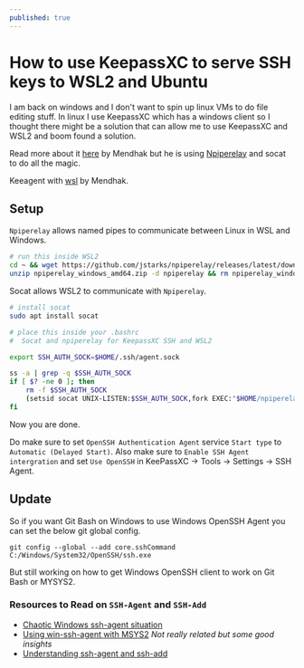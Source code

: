 ```yaml
---
published: true
---
```


# How to use KeepassXC to serve SSH keys to WSL2 and Ubuntu

I am back on windows and I don't want to spin up linux VMs to do file editing stuff. In linux I use KeepassXC which has a windows client so I thought there
might be a solution that can allow me to use KeepassXC and WSL2 and boom found a solution.

Read more about it [here](https://code.mendhak.com/wsl2-keepassxc-ssh/) by Mendhak but he is using [Npiperelay](https://github.com/jstarks/npiperelay) and socat to do all the magic.

Keeagent with [wsl](https://code.mendhak.com/keeagent-with-wsl/) by Mendhak.

## Setup

`Npiperelay` allows named pipes to communicate between Linux in WSL and Windows.

```sh
# run this inside WSL2
cd ~ && wget https://github.com/jstarks/npiperelay/releases/latest/download/npiperelay_windows_amd64.zip
unzip npiperelay_windows_amd64.zip -d npiperelay && rm npiperelay_windows_amd64.zip
```

Socat allows WSL2 to communicate with `Npiperelay`.

```sh
# install socat
sudo apt install socat
```

```sh
# place this inside your .bashrc
#  Socat and npiperelay for KeepassXC SSH and WSL2

export SSH_AUTH_SOCK=$HOME/.ssh/agent.sock

ss -a | grep -q $SSH_AUTH_SOCK
if [ $? -ne 0 ]; then
    rm -f $SSH_AUTH_SOCK
    (setsid socat UNIX-LISTEN:$SSH_AUTH_SOCK,fork EXEC:"$HOME/npiperelay/npiperelay.exe -ei -s //./pipe/openssh-ssh-agent",nofork &) >/dev/null 2>&1
fi
```

Now you are done.

Do make sure to set `OpenSSH Authentication Agent` service `Start type` to `Automatic (Delayed Start)`.
Also make sure to `Enable SSH Agent intergration` and set `Use OpenSSH` in KeePassXC -> Tools -> Settings -> SSH Agent.

## Update

So if you want Git Bash on Windows to use Windows OpenSSH Agent you can set the below git global config.

`git config --global --add core.sshCommand C:/Windows/System32/OpenSSH/ssh.exe`

But still working on how to get Windows OpenSSH client to work on Git Bash or MYSYS2.

### Resources to Read on `SSH-Agent` and `SSH-Add`

- [Chaotic Windows ssh-agent situation](https://qiita.com/slotport/items/e1d5a5dbd3aa7c6a2a24)
- [Using win-ssh-agent with MSYS2](https://misohena.jp/blog/2022-11-06-use-win-ssh-agent-with-msys2.html) *Not really related but some good insights*
- [Understanding ssh-agent and ssh-add](http://blog.joncairns.com/2013/12/understanding-ssh-agent-and-ssh-add/)
